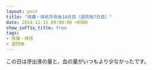 ```yaml
---
layout: post
title: "痔瘻・痔核手術後14日目（退院後7日目）"
date: 2014-11-15 09:00:00 +0900
show_suffix_title: true
tags:
- 痔瘻・痔核
- 退院後
---
```


この日は滲出液の量と、血の量がいつもより少なかったです。
